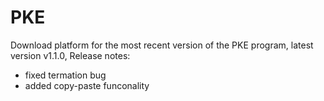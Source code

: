 # PKE
Download platform for the most recent version of the PKE program, latest version v1.1.0,  Release notes:
  - fixed termation bug
  - added copy-paste funconality
